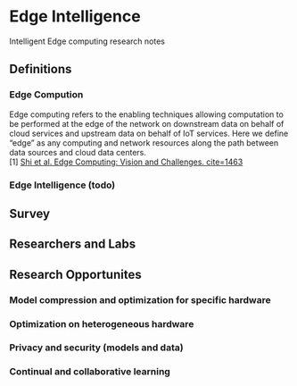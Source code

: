 # Edge Intelligence
Intelligent Edge computing research notes
## Definitions
### Edge Compution
Edge computing refers to the enabling techniques allowing computation to be performed at the edge of the network on downstream data on behalf of cloud services and upstream data on behalf of IoT services. Here we define “edge” as any computing and network resources along the path between data sources and cloud data centers. <br>
[1] [Shi et al. Edge Computing: Vision and Challenges. cite=1463](https://www.researchgate.net/publication/303890546_Edge_Computing_Vision_and_Challenges) 
### Edge Intelligence (todo)
## Survey
## Researchers and Labs
## Research Opportunites
### Model compression and optimization for specific hardware
### Optimization on heterogeneous hardware
### Privacy and security (models and data)
### Continual and collaborative learning

